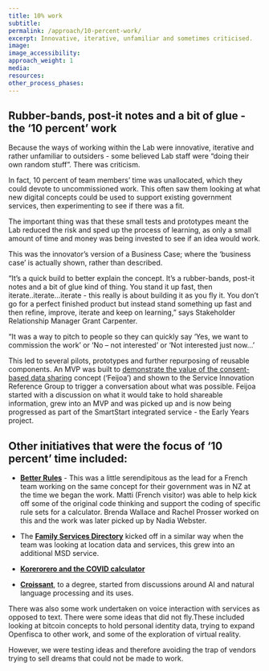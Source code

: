 ```yaml
---
title: 10% work
subtitle:
permalink: /approach/10-percent-work/
excerpt: Innovative, iterative, unfamiliar and sometimes criticised.
image:
image_accessibility:
approach_weight: 1
media:
resources:
other_process_phases:
---
```


## Rubber-bands, post-it notes and a bit of glue - the ‘10 percent’ work

Because the ways of working within the Lab were innovative, iterative and rather unfamiliar to outsiders - some believed Lab staff were “doing their own random stuff”. There was criticism.

In fact, 10 percent of team members’ time was unallocated, which they could devote to uncommissioned work. This often saw them looking at what new digital concepts could be used to support existing government services, then experimenting to see if there was a fit.

The important thing was that these small tests and prototypes meant the Lab reduced the risk and sped up the process of learning, as only a small amount of time and money was being invested to see if an idea would work.

This was the innovator’s version of a Business Case; where the ‘business case’ is actually shown, rather than described.

“It’s a quick build to better explain the concept. It’s a rubber-bands, post-it notes and a bit of glue kind of thing. You stand it up fast, then iterate..iterate...iterate - this really is about building it as you fly it. You don’t go for a perfect finished product but instead stand something up fast and then refine, improve, iterate and keep on learning,” says Stakeholder Relationship Manager Grant Carpenter.

“It was a way to pitch to people so they can quickly say ‘Yes, we want to commission the work’ or ‘No – not interested’ or ‘Not interested just now…’

This led to several pilots, prototypes and further repurposing of reusable components. An MVP was built to [demonstrate the value of the consent-based data sharing](/projects/consent-based-sharing/) concept (‘Feijoa’) and shown to the Service Innovation Reference Group to trigger a conversation about what was possible. Feijoa started with a discussion on what it would take to hold shareable information, grew into an MVP and was picked up and is now being progressed as part of the SmartStart integrated service - the Early Years project.

## Other initiatives that were the focus of ‘10 percent’ time included:

- **[Better Rules](/projects/legislation-as-code/)** - This was a little serendipitous as the lead for a French team working on the same concept for their government was in NZ at the time we began the work. Matti (French visitor) was able to help kick off some of the original code thinking and support the coding of specific rule sets for a calculator. Brenda Wallace and Rachel Prosser worked on this and the work was later picked up by Nadia Webster.

- The **[Family Services Directory](/tools/)** kicked off in a similar way when the team was looking at location data and services, this grew into an additional MSD service.

- **[Korerorero and the COVID calculator](/projects/covid/)**

- **[Croissant](/projects/youth-voice/)**, to a degree, started from discussions around AI and natural language processing and its uses.

There was also some work undertaken on voice interaction with services as opposed to text.
There were some ideas that did not fly.These included looking at bitcoin concepts to hold personal identity data, trying to expand Openfisca to other work, and some of the exploration of virtual reality.

However, we were testing ideas and therefore avoiding the trap of vendors trying to sell dreams that could not be made to work.
